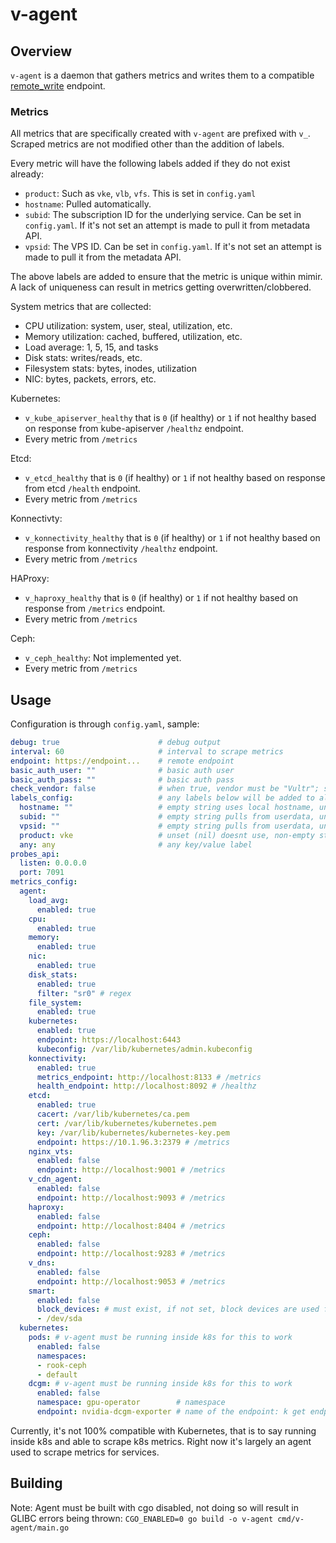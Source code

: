 # v-agent

## Overview
`v-agent` is a daemon that gathers metrics and writes them to a compatible [remote_write](https://prometheus.io/docs/specs/remote_write_spec/) endpoint.

### Metrics
All metrics that are specifically created with `v-agent` are prefixed with `v_`. Scraped metrics are not modified other than the addition of labels.

Every metric will have the following labels added if they do not exist already:
- `product`: Such as `vke`, `vlb`, `vfs`. This is set in `config.yaml`
- `hostname`: Pulled automatically.
- `subid`: The subscription ID for the underlying service. Can be set in `config.yaml`. If it's not set an attempt is made to pull it from metadata API.
- `vpsid`: The VPS ID. Can be set in `config.yaml`. If it's not set an attempt is made to pull it from the metadata API.

The above labels are added to ensure that the metric is unique within mimir. A lack of uniqueness can result in metrics getting overwritten/clobbered.

System metrics that are collected:
- CPU utilization: system, user, steal, utilization, etc.
- Memory utilization: cached, buffered, utilization, etc.
- Load average: 1, 5, 15, and tasks
- Disk stats: writes/reads, etc.
- Filesystem stats: bytes, inodes, utilization
- NIC: bytes, packets, errors, etc.

Kubernetes:
- `v_kube_apiserver_healthy` that is `0` (if healthy) or `1` if not healthy based on response from kube-apiserver `/healthz` endpoint.
- Every metric from `/metrics`

Etcd:
- `v_etcd_healthy` that is `0` (if healthy) or `1` if not healthy based on response from etcd `/health` endpoint.
- Every metric from `/metrics`

Konnectivty:
- `v_konnectivity_healthy` that is `0` (if healthy) or `1` if not healthy based on response from konnectivity `/healthz` endpoint.
- Every metric from `/metrics`

HAProxy:
- `v_haproxy_healthy` that is `0` (if healthy) or `1` if not healthy based on response from `/metrics` endpoint.
- Every metric from `/metrics`

Ceph:
- `v_ceph_healthy`: Not implemented yet.
- Every metric from `/metrics`

## Usage
Configuration is through `config.yaml`, sample:

```yaml
debug: true                      # debug output
interval: 60                     # interval to scrape metrics
endpoint: https://endpoint...    # remote endpoint
basic_auth_user: ""              # basic auth user
basic_auth_pass: ""              # basic auth pass
check_vendor: false              # when true, vendor must be "Vultr"; set to false otherwise
labels_config:                   # any labels below will be added to all metrics
  hostname: ""                   # empty string uses local hostname, unset (nil) doesnt use, non-empty string uses specified label
  subid: ""                      # empty string pulls from userdata, unset (nil) doesnt use, non-empty string uses specified label
  vpsid: ""                      # empty string pulls from userdata, unset (nil) doesnt use, non-empty string uses specified label
  product: vke                   # unset (nil) doesnt use, non-empty string uses specified label. Note: This label is used to determine subid for vke/vlb/vfs
  any: any                       # any key/value label
probes_api:
  listen: 0.0.0.0
  port: 7091
metrics_config:
  agent:
    load_avg:
      enabled: true
    cpu:
      enabled: true
    memory:
      enabled: true
    nic:
      enabled: true
    disk_stats:
      enabled: true
      filter: "sr0" # regex
    file_system:
      enabled: true
    kubernetes:
      enabled: true
      endpoint: https://localhost:6443
      kubeconfig: /var/lib/kubernetes/admin.kubeconfig
    konnectivity:
      enabled: true
      metrics_endpoint: http://localhost:8133 # /metrics
      health_endpoint: http://localhost:8092 # /healthz
    etcd:
      enabled: true
      cacert: /var/lib/kubernetes/ca.pem
      cert: /var/lib/kubernetes/kubernetes.pem
      key: /var/lib/kubernetes/kubernetes-key.pem
      endpoint: https://10.1.96.3:2379 # /metrics
    nginx_vts:
      enabled: false
      endpoint: http://localhost:9001 # /metrics
    v_cdn_agent:
      enabled: false
      endpoint: http://localhost:9093 # /metrics
    haproxy:
      enabled: false
      endpoint: http://localhost:8404 # /metrics
    ceph:
      enabled: false
      endpoint: http://localhost:9283 # /metrics
    v_dns:
      enabled: false
      endpoint: http://localhost:9053 # /metrics
    smart:
      enabled: false
      block_devices: # must exist, if not set, block devices are used from /sys/block/ (except for dmX and loopX)
      - /dev/sda
  kubernetes:
    pods: # v-agent must be running inside k8s for this to work
      enabled: false
      namespaces:
      - rook-ceph
      - default
    dcgm: # v-agent must be running inside k8s for this to work
      enabled: false
      namespace: gpu-operator        # namespace
      endpoint: nvidia-dcgm-exporter # name of the endpoint: k get endpoints
```

Currently, it's not 100% compatible with Kubernetes, that is to say running inside k8s and able to scrape k8s metrics. Right now it's largely an agent used to scrape metrics for services.

## Building
Note: Agent must be built with cgo disabled, not doing so will result in GLIBC errors being thrown: `CGO_ENABLED=0 go build -o v-agent cmd/v-agent/main.go`